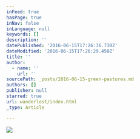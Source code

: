 ```yaml
---
inFeed: true
hasPage: true
inNav: false
inLanguage: null
keywords: []
description: ''
datePublished: '2016-06-15T17:26:36.730Z'
dateModified: '2016-06-15T17:26:29.450Z'
title: ''
author:
  - name: ''
    url: ''
sourcePath: _posts/2016-06-15-green-pastures.md
authors: []
publisher: null
starred: true
url: wanderlost/index.html
_type: Article

---
```

![](https://the-grid-user-content.s3-us-west-2.amazonaws.com/67fe1ccb-8b70-469b-a1bd-6548e8fa049f.jpg)